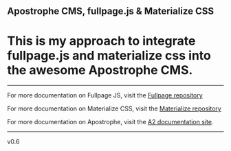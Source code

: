 ## Apostrophe CMS, fullpage.js & Materialize CSS
# This is my approach to integrate fullpage.js and materialize css into the awesome Apostrophe CMS.
---------------

For more documentation on Fullpage JS, visit the [Fullpage repository](https://github.com/alvarotrigo/fullPage.js/)

For more documentation on Materialize CSS, visit the [Materialize repository](https://github.com/Dogfalo/materialize)

For more documentation on Apostrophe, visit the [A2 documentation site](http://apostrophecms.com).

--------------


v0.6
